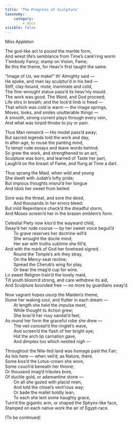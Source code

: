 ```yaml
---
title: 'The Progress of Sculpture'
taxonomy:
    category:
        - docs
visible: false
---
```


<div class="author">Miss Appleton</div>

The god-like act to pound the marble form,  
And wrest life’s semblance from Time’s cank’ring worm  
T’embody Fancy; stamp on Vision, Fame;  
Be this the theme, for Heav’n first taught the same.

“Image of Us, we make!” th’ Almighty said —  
He spoke, and man lay sculptur’d in his bed —  
Stiff, clay-bound, mute; inanimate and cold,  
The fine-wrought statue pass’d its heav’nly mould.  
The work was good. The Word, and God proceed;  
Life stirs in breath; and the lock’d limb is freed —  
That which was cold is warm — the image springs,  
Moves, looks, and smiles unutterable things —  
A smooth, strong current plays through every vein,  
And what was torpid throbs to joy or pain.

Thus Man remain’d — His model pass’d away;  
But sacred legends told the work and day,  
In after-age, to rouse the panting mind,  
To tempt rude essays and leave words behind;  
So grew the work, and strengthened to an act,  
Sculpture was born, and learned of Taste her part,  
Laugh’d on the breast of Fame, and flung at Time a dart.

Thus sprang the Maid, when wild and young  
She dwelt with Judah’s lofty pride;  
But impious thoughts misrul’d her tongue  
And Idols her sweet from belied:

Sore was the threat, and sore the deed,  
&emsp;&emsp;And thousands in her errors bleed:  
But mild Repentance check’d the dreadful storm,  
And Moses screen’d her in the brazen emblem’s form.

Celestial Piety now kiss’d the wayward child,  
Sway’d her rude course — by her sweet voice beguil’d  
&emsp;&emsp;To grave reserves her doctrine will’d  
&emsp;&emsp;She wrought the docile mind;  
&emsp;&emsp;Her ear with truths sublime she fill’d,  
And with the mark of God her forehead signed.  
&emsp;&emsp;Round the Temple’s ark they stray,  
&emsp;&emsp;On the Mercy-seat recline;  
&emsp;&emsp;Spread the Cherub’s wing for play,    
&emsp;&emsp;Or bear the imag’d cup for wine.  
Lo sweet Religion train’d the lovely maid,  
Till youth bloom’d strong, and care withdrew its aid,  
And Sculpture bounded free — no more by guardians sway’d.

Now vagrant hopes usurp the Maiden’s theme,  
Illume her waking soul, and flutter in each dream —  
&emsp;&emsp;At length she held the impulse meet,  
&emsp;&emsp;While thought to Action grew;  
&emsp;&emsp;She brac’d her rosy sandal’d feet,  
As round her form the graceful robe she drew —  
&emsp;&emsp;The veil conceal’d the ringlet’s wave,  
&emsp;&emsp;And screen’d the flash of her bright eye;  
&emsp;&emsp;Hid the arch lip carnation gave,  
&emsp;&emsp;And dimples too which nestled nigh —

Throughout the Nile-fed land was homage paid the Fair;  
As Isis here — when veil’d, as Nature, there.  
Some kiss’d the Lotus-crown she wore,  
Some couch’d beneath her throne;  
Or thousand imag’d tributes bore,  
Of ductile gold, or adamantine stone —  
&emsp;&emsp;On all she gazed with placid mien,  
&emsp;&emsp;And told the chisel’s vent’rous way;  
&emsp;&emsp;Or bade the mallet boldly lean,  
&emsp;&emsp;To each she lent some haughty grace,  
Turn’d the gigantic arm, or shaped the Sphynx-like face,  
Stamped on each native work the air of Egypt-race.

(To be continued)

